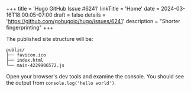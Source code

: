 +++
title = 'Hugo GitHub Issue #6241'
linkTitle = 'Home'
date = 2024-03-16T18:00:05-07:00
draft = false
details = 'https://github.com/gohugoio/hugo/issues/6241'
description = "Shorter fingerprinting"
+++

The published site structure will be:

    public/
    ├── favicon.ico
    ├── index.html
    └── main-4229906572.js

Open your browser's dev tools and examine the console. You should see the output from `console.log('hello world')`.
